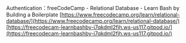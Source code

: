 Authentication：freeCodeCamp - Relational Database - Learn Bash by Building a Boilerplate
[https://www.freecodecamp.org/learn/relational-database/](https://www.freecodecamp.org/learn/relational-database/)
[https://freecodecam-learnbashby-i7qkdml2fjh.ws-us117.gitpod.io/](https://freecodecam-learnbashby-i7qkdml2fjh.ws-us117.gitpod.io/)
